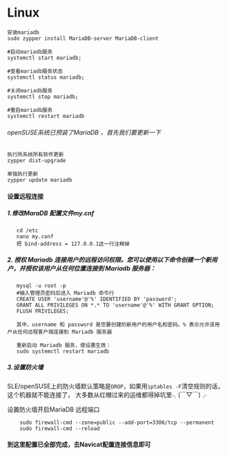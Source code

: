 # Linux

```
安装mariadb
sudo zypper install MariaDB-server MariaDB-client

#启动mariadb服务
systemctl start mariadb;
  
#查看mariadb服务状态
systemctl status mariadb;
 
#关闭mariadb服务
systemctl stop mariadb;
 
#重启mariadb服务
systemctl restart mariadb
```

###### openSUSE系统已预装了MariaDB ，首先我们要更新一下

```
执行所系统所有软件更新
zypper dist-upgrade

单独执行更新
zypper update mariadb
```



#### 设置远程连接

##### 1.修改MaraDB 配置文件my.cnf
```
   cd /etc
   nano my.conf
   把 bind-address = 127.0.0.1这一行注释掉
```

##### 2. 授权 Mariadb 连接用户的远程访问权限。您可以使用以下命令创建一个新用户，并授权该用户从任何位置连接到 Mariadb 服务器：
```
   mysql -u root -p
   #输入管理员密码后进入 Mariadb 命令行
   CREATE USER 'username'@'%' IDENTIFIED BY 'password';
   GRANT ALL PRIVILEGES ON *.* TO 'username'@'%' WITH GRANT OPTION;
   FLUSH PRIVILEGES;
   
   其中，username 和 password 是您要创建的新用户的用户名和密码。% 表示允许该用户从任何远程客户端连接到 Mariadb 服务器 
   
   重新启动 Mariadb 服务，使设置生效：
   sudo systemctl restart mariadb
 ```
##### 3.设置防火墙

SLE/openSUSE上的防火墙默认策略是`DROP`，如果用`iptables -F`清空规则的话，这个机器就不能连接了，
大多数从红帽过来的运维都得掉坑里╮(￣▽￣)╭

设置防火墙开启MariaDB 远程端口
```
    sudo firewall-cmd --zone=public --add-port=3306/tcp --permanent
    sudo firewall-cmd --reload
```

#### 到这里配置已全部完成，去Navicat配置连接信息即可












